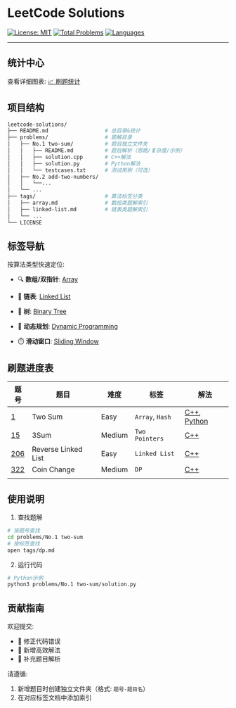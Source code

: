 # LeetCode Solutions 

[![License: MIT](https://img.shields.io/badge/License-MIT-green.svg)](https://opensource.org/licenses/MIT?) [![Total Problems](https://img.shields.io/badge/Total%20Solved-22-orange)](https://github.com/imReese/leetcode-solutions/tree/main/problems/) [![Languages](https://img.shields.io/badge/Languages-C++%20%7C%20Python-blue)]()

---

## 统计中心
查看详细图表: [📈 刷题统计](./utils/statistics.md)

## 项目结构

```bash
leetcode-solutions/
├── README.md                  # 总目录&统计
├── problems/                  # 题解目录
│   ├── No.1 two-sum/          # 题目独立文件夹
│   │   ├── README.md          # 题目解析（思路/复杂度/示例）
│   │   ├── solution.cpp       # C++解法
│   │   ├── solution.py        # Python解法
│   │   └── testcases.txt      # 测试用例（可选）
│   ├── No.2 add-two-numbers/
│   │   └──...
│   └── ...   
├── tags/                      # 算法标签分类
│   ├── array.md               # 数组类题解索引
│   ├── linked-list.md         # 链表类题解索引
│   └── ...
└── LICENSE
```


## 标签导航

按算法类型快速定位:
- 🔍 **数组/双指针**: [Array](./tags/array.md)
    
- 🔗 **链表**: [Linked List](./tags/linked-list.md)
    
- 🌲 **树**: [Binary Tree](./tags/binary-tree.md)
    
- 🧮 **动态规划**: [Dynamic Programming](./tags/dp.md)
    
- ⏱️ **滑动窗口**: [Sliding Window](./tags/sliding-window.md)


## 刷题进度表

| 题号 | 题目 | 难度 | 标签 | 解法 |
| ----- | ----- | ----- | ----- | ----- |
| [1](https://leetcode.cn/problems/two-sum/) | Two Sum | Easy | `Array`, `Hash` | [C++](https://github.com/imReese/leetcode-solutions/blob/main/problems/No.1%20two-sum/solution.cpp), [Python](https://github.com/imReese/leetcode-solutions/blob/main/problems/No.1%20two-sum/solution.py) |
| [15](https://leetcode.cn/problems/3sum/) | 3Sum | Medium | `Two Pointers` | [C++](https://./problems/0015-3Sum/solution.cpp) |
| [206](https://leetcode.cn/problems/reverse-linked-list/) | Reverse Linked List | Easy | `Linked List` | [C++](https://./problems/0206-Reverse-Linked-List/solution.cpp) |
| [322](https://leetcode.cn/problems/coin-change/) | Coin Change | Medium | `DP` | [C++](https://./problems/0322-Coin-Change/solution.cpp) |
|     |     |     |     |     |


## 使用说明

1. 查找题解
```bash
# 按题号查找
cd problems/No.1 two-sum
# 按标签查找
open tags/dp.md
```
2. 运行代码
```bash
# Python示例
python3 problems/No.1 two-sum/solution.py
```

## 贡献指南

欢迎提交:

- 🐛 修正代码错误
- 🚀 新增高效解法
- 📝 补充题目解析

请遵循:

1. 新增题目时创建独立文件夹（格式: `题号-题目名`）
2. 在对应标签文档中添加索引
